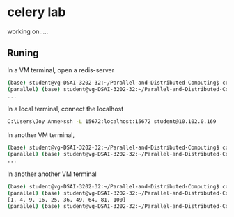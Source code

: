 # celery lab

working on.....

## Runing

In a VM terminal, open a redis-server
```bash
(base) student@vg-DSAI-3202-32:~/Parallel-and-Distributed-Computing$ conda activate parallel
(parallel) (base) student@vg-DSAI-3202-32:~/Parallel-and-Distributed-Computing$ redis-server --port 6380
...
```

In a local terminal, connect the localhost
```bash
C:\Users\Joy Anne>ssh -L 15672:localhost:15672 student@10.102.0.169
```

In another VM terminal, 
```bash
(base) student@vg-DSAI-3202-32:~/Parallel-and-Distributed-Computing$ conda activate parallel
(parallel) (base) student@vg-DSAI-3202-32:~/Parallel-and-Distributed-Computing$ celery -A src.tasks worker --loglevel=info
...
```

In another another VM terminal
```bash
(base) student@vg-DSAI-3202-32:~/Parallel-and-Distributed-Computing$ conda activate parallel
(parallel) (base) student@vg-DSAI-3202-32:~/Parallel-and-Distributed-Computing$ python3 main.py
[1, 4, 9, 16, 25, 36, 49, 64, 81, 100]
(parallel) (base) student@vg-DSAI-3202-32:~/Parallel-and-Distributed-Computing$ 
```
